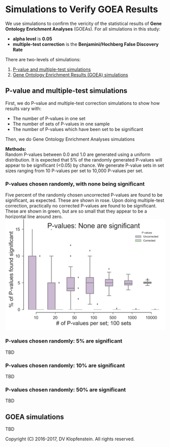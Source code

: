 # Simulations to Verify GOEA Results
We use simulations to confirm the vericity of the statistical results of **Gene Ontology Enrichment Analyses** (GOEAs). 
For all simulations in this study:    
  * **alpha level** is **0.05**
  * **multiple-test correction** is the **Benjamini/Hochberg False Discovery Rate**

There are two-levels of simulations:
  1. [P-value and multiple-test simulations](#p-value-simulations)
  2. [Gene Ontology Enrichment Results (GOEA) simulations](#goea-simulations)


## P-value and multiple-test simulations
First, we do P-value and multiple-test correction simulations to show how results vary with:
  * The number of P-values in one set    
  * The number of sets of P-values in one sample    
  * The number of P-values which have been set to be significant     

Then, we do Gene Ontology Enrichment Analyses simulations    

**Methods:**    
Random P-values between 0.0 and 1.0 are generated using a uniform distribution.
It is expected that 5% of the randomly generated P-values will appear to be significant (<0.05) by chance.
We generate P-value sets in set sizes ranging from 10 P-values per set to 10,000 P-values per set.

### P-values chosen randomly, with none being significant
Five percent of the randomly chosen uncorrected P-values are found to be significant, as expected.
These are shown in rose.
Upon doing multiple-test correction, practically no corrected P-values are found to be significant.
These are shown in green, but are so small that they appear to be a horizontal line around zero.
![Random pvals w/no significance](doc/images/pvalues_sig00.png)

### P-values chosen randomly: 5% are significant 
TBD

### P-values chosen randomly: 10% are significant 
TBD

### P-values chosen randomly: 50% are significant 
TBD

## GOEA simulations    
TBD

Copyright (C) 2016-2017, DV Klopfenstein. All rights reserved.
